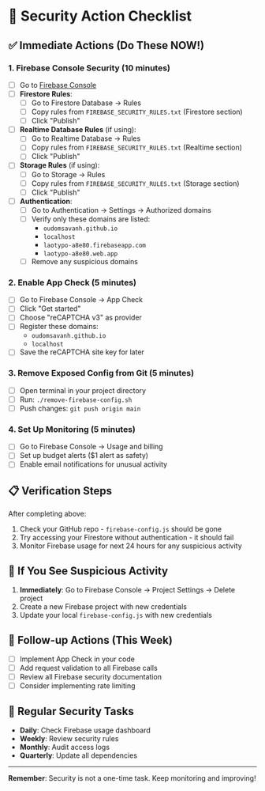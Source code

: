 # 🔐 Security Action Checklist

## ✅ Immediate Actions (Do These NOW!)

### 1. Firebase Console Security (10 minutes)
- [ ] Go to [Firebase Console](https://console.firebase.google.com/project/laotypo-a8e80/overview)
- [ ] **Firestore Rules**: 
  - [ ] Go to Firestore Database → Rules
  - [ ] Copy rules from `FIREBASE_SECURITY_RULES.txt` (Firestore section)
  - [ ] Click "Publish"
- [ ] **Realtime Database Rules** (if using):
  - [ ] Go to Realtime Database → Rules
  - [ ] Copy rules from `FIREBASE_SECURITY_RULES.txt` (Realtime section)
  - [ ] Click "Publish"
- [ ] **Storage Rules** (if using):
  - [ ] Go to Storage → Rules
  - [ ] Copy rules from `FIREBASE_SECURITY_RULES.txt` (Storage section)
  - [ ] Click "Publish"
- [ ] **Authentication**:
  - [ ] Go to Authentication → Settings → Authorized domains
  - [ ] Verify only these domains are listed:
    - `oudomsavanh.github.io`
    - `localhost`
    - `laotypo-a8e80.firebaseapp.com`
    - `laotypo-a8e80.web.app`
  - [ ] Remove any suspicious domains

### 2. Enable App Check (5 minutes)
- [ ] Go to Firebase Console → App Check
- [ ] Click "Get started"
- [ ] Choose "reCAPTCHA v3" as provider
- [ ] Register these domains:
  - `oudomsavanh.github.io`
  - `localhost`
- [ ] Save the reCAPTCHA site key for later

### 3. Remove Exposed Config from Git (5 minutes)
- [ ] Open terminal in your project directory
- [ ] Run: `./remove-firebase-config.sh`
- [ ] Push changes: `git push origin main`

### 4. Set Up Monitoring (5 minutes)
- [ ] Go to Firebase Console → Usage and billing
- [ ] Set up budget alerts ($1 alert as safety)
- [ ] Enable email notifications for unusual activity

## 📋 Verification Steps

After completing above:
1. Check your GitHub repo - `firebase-config.js` should be gone
2. Try accessing your Firestore without authentication - it should fail
3. Monitor Firebase usage for next 24 hours for any suspicious activity

## 🚨 If You See Suspicious Activity

1. **Immediately**: Go to Firebase Console → Project Settings → Delete project
2. Create a new Firebase project with new credentials
3. Update your local `firebase-config.js` with new credentials

## 📅 Follow-up Actions (This Week)

- [ ] Implement App Check in your code
- [ ] Add request validation to all Firebase calls
- [ ] Review all Firebase security documentation
- [ ] Consider implementing rate limiting

## 🔄 Regular Security Tasks

- **Daily**: Check Firebase usage dashboard
- **Weekly**: Review security rules
- **Monthly**: Audit access logs
- **Quarterly**: Update all dependencies

---

**Remember**: Security is not a one-time task. Keep monitoring and improving!
